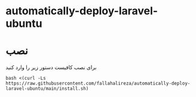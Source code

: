 # automatically-deploy-laravel-ubuntu

# نصب
برای نصب کافیست دستور زیر را وارد کنید<br>

```
bash <(curl -Ls https://raw.githubusercontent.com/fallahalireza/automatically-deploy-laravel-ubuntu/main/install.sh)
```